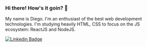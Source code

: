### Hi there! How's it goin? 👋

My name is Diego. I'm an enthusiast of the best web development technologies. I'm studying heavily HTML, CSS to focus on the JS ecosystem: ReactJS and NodeJS.

[![Linkedin Badge](https://img.shields.io/badge/-Diego%20Parente-blue?style=flat-square&logo=Linkedin&logoColor=white&link=https://www.linkedin.com/in/diego-santos-parente-da-silva-56358998/)](https://www.linkedin.com/in/diego-santos-parente-da-silva-56358998/)

